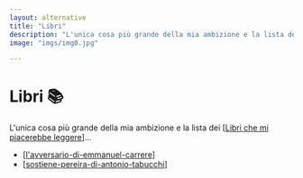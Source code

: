 ```yaml
---
layout: alternative
title: "Libri"
description: "L'unica cosa più grande della mia ambizione e la lista dei libri che mi piacerebbe leggere."
image: "imgs/img0.jpg"

---
```


# Libri 📚

L'unica cosa più grande della mia ambizione e la lista dei [[Libri che mi piacerebbe leggere]]...

* [[l'avversario-di-emmanuel-carrere]]
* [[sostiene-pereira-di-antonio-tabucchi]]

[//begin]: # "Autogenerated link references for markdown compatibility"
[Libri che mi piacerebbe leggere]: libri-che-mi-piacerebbe-leggere.md "Libri che mi piacerebbe leggere"
[l'avversario-di-emmanuel-carrere]: l'avversario-di-emmanuel-carrere.md "L'Avversario di Emmanuel Carrere"
[sostiene-pereira-di-antonio-tabucchi]: sostiene-pereira-di-antonio-tabucchi.md "Sostiene Pereira di Antonio Tabucchi"
[//end]: # "Autogenerated link references"